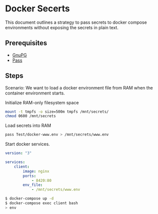 # Docker Secerts

This document outlines a strategy to pass secrets to docker compose environments without exposing the secrets in plain text.

## Prerequisites

- [GnuPG](linux/gnupg.md)
- [Pass](linux/pass.md)

## Steps

Scenario: We want to load a docker environment file from RAM when the container environment starts.

Initialize RAM-only filesystem space

```bash
mount -t tmpfs -o size=500m tmpfs /mnt/secrets/
chmod 0600 /mnt/secrets
```

Load secrets into RAM

```bash
pass Test/docker-www.env > /mnt/secrets/www.env
```

Start docker services.

```yaml
version: "3"

services:
    client:
        image: nginx
        ports:
            - 8420:80
        env_file:
            - /mnt/secrets/www.env
```

```bash
$ docker-compose up -d
$ docker-compose exec client bash
> env
```
